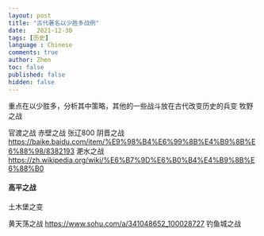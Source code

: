 ```yaml
---
layout: post
title: "古代著名以少胜多战例"
date:   2021-12-30
tags: [历史]
language : Chinese
comments: true
author: Zhen
toc: false
published: false
hidden: false
---
```


重点在以少胜多，分析其中策略，其他的一些战斗放在古代改变历史的兵变
牧野之战

官渡之战
赤壁之战
张辽800
阴晋之战
https://baike.baidu.com/item/%E9%98%B4%E6%99%8B%E4%B9%8B%E6%88%98/8382193
淝水之战
https://zh.wikipedia.org/wiki/%E6%B7%9D%E6%B0%B4%E4%B9%8B%E6%88%B0

#### 高平之战
土木堡之变

黄天荡之战 https://www.sohu.com/a/341048652_100028727
钓鱼城之战
<!--stackedit_data:
eyJoaXN0b3J5IjpbLTg4OTU3OTUzMCwtMTcyNjU1ODYxOV19
-->